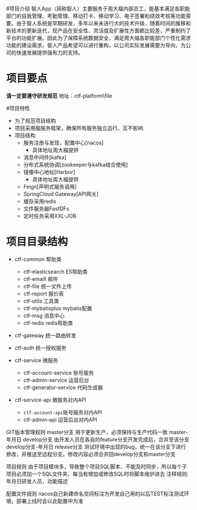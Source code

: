 #项目介绍
智人App（简称智人）主要服务于周大福内部员工，能基本满足各职能部门的自我管理、考勤管理、移动打卡、移动学习、电子签署和绩效考核等功能需要。由于智人系统是早期研发，多年以来未进行大的技术升级，随着时间的推移和新技术的更新迭代，现产品在安全性、灵活度及扩展性方面都比较差，严重制约了平台的功能扩展。因此为了保障系统数据安全，满足周大福各职能部门个性化需求功能的建设需求，智人产品希望可以进行重构，以公司实际发展需要为导向，为公司的快速发展提供强有力的支持。

# 项目要点
**请一定要遵守研发规范**  地址：ctf-platform\file

#项目特性
* 为了规范项目结构
* 项目采用服服务框架，确保所有服务独立运行，互不影响
* 项目结构
  * 服务注册与发现，配置中心[nacos]
    * 具体地址周大福提供
  * 消息中间件[kafka]
  * 分布式系统协调[zookeeper与kafka结合使用]
  * 镜像中心地址[Harbor]
    * 具体地址周大福提供
  * Feign[声明式服务调用]
  * SpringCloud Gateway[API网关]
  * 缓存采用redis
  * 文件服务器FasfDFs
  * 定时任务采用XXL-JOB


# 项目目录结构
* ctf-common  帮助类
  * ctf-elasticsearch   ES帮助类
  * ctf-emaill 邮件
  * ctf-file 统一文件上传
  * ctf-report 报价表
  * ctf-utils  工具类
  * ctf-mybatisplus mybatis配置
  * ctf-msg 消息中心
  * ctf-redis redis帮助类
  
* ctf-gateway 统一路由转发
* ctf-auth  统一授权服务
  
* ctf-service 微服务
  * ctf-account-service  账号服务
  * ctf-admin-service 运营后台
  * ctf-generator-service  代码生成器
  
* ctf-service-api 微服务对内API
  * `ctf-account-api`账号服务对内API
  * ctf-admin-api 运营后台对内API

GIT版本管理规则
master分支
用于更新生产，必须保持与生产代码一致
master-年月日
develop分支
由开发人员在各自的feature分支开发完成后，合并至该分支
develop分支-年月日
release分支
测试环境中出现的bug，统一在该分支下进行修改，并推送至远程分支。修改内容必须合并回develop分支和master分支

项目规则
由于项目模块多，导致整个项目SQL脚本、不能及时同步，所以每个子项目必须加一个SQL文件夹，每当有增加或修改SQL时将脚本维护进去
注释规则:年月日研发人员，功能描述

配置文件规则
nacos自己新建命名空间标注为开发自己用的以后TEST标注测试环境，部署上线时会以此配置中为准